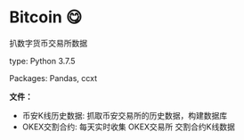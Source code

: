 # Bitcoin 😋
扒数字货币交易所数据

type: Python 3.7.5

Packages: Pandas, ccxt

**文件：**
- 币安K线历史数据: 抓取币安交易所的历史数据，构建数据库
- OKEX交割合约: 每天实时收集 OKEX交易所 交割合约K线数据
